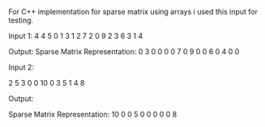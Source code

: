 For C++ implementation for sparse matrix using arrays i used this input for testing.

Input 1:
4 4 5
0 1 3
1 2 7
2 0 9
2 3 6
3 1 4

Output:
Sparse Matrix Representation:
0 3 0 0 
0 0 7 0 
9 0 0 6 
0 4 0 0 

Input 2:

2 5 3
0 0 10
0 3 5
1 4 8


Output:

Sparse Matrix Representation:
10 0 0 5 0 
0 0 0 0 8 
